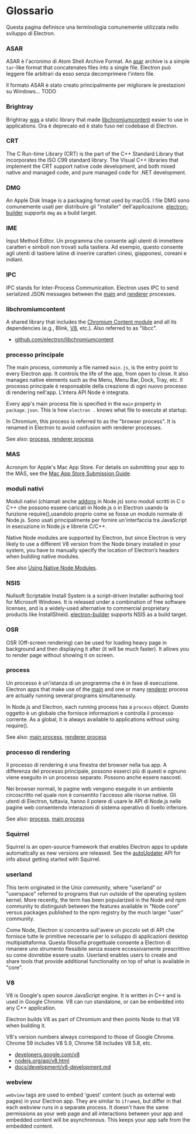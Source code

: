 # Glossario

Questa pagina definisce una terminologia comunemente utilizzata nello sviluppo di Electron.

### ASAR

ASAR è l'acronimo di Atom Shell Archive Format. An [asar](https://github.com/electron/asar) archive is a simple `tar`-like format that concatenates files into a single file. Electron può leggere file arbitrari da esso senza decomprimere l'intero file.

Il formato ASAR è stato creato principalmente per migliorare le prestazioni su Windows... TODO

### Brightray

Brightray [was](https://github.com/electron-archive/brightray) a static library that made [libchromiumcontent](#libchromiumcontent) easier to use in applications. Ora è deprecato ed è stato fuso nel codebase di Electron.

### CRT

The C Run-time Library (CRT) is the part of the C++ Standard Library that incorporates the ISO C99 standard library. The Visual C++ libraries that implement the CRT support native code development, and both mixed native and managed code, and pure managed code for .NET development.

### DMG

An Apple Disk Image is a packaging format used by macOS. I file DMG sono comunemente usati per distribuire gli "installer" dell'applicazione. [electron-builder](https://github.com/electron-userland/electron-builder) supports `dmg` as a build target.

### IME

Input Method Editor. Un programma che consente agli utenti di immettere caratteri e simboli non trovati sulla tastiera. Ad esempio, questo consente agli utenti di tastiere latine di inserire caratteri cinesi, giapponesi, coreani e indiani.

### IPC

IPC stands for Inter-Process Communication. Electron uses IPC to send serialized JSON messages between the [main](#main-process) and [renderer](#renderer-process) processes.

### libchromiumcontent

A shared library that includes the [Chromium Content module](https://www.chromium.org/developers/content-module) and all its dependencies (e.g., Blink, [V8](#v8), etc.). Also referred to as "libcc".

- [github.com/electron/libchromiumcontent](https://github.com/electron/libchromiumcontent)

### processo principale

The main process, commonly a file named `main.js`, is the entry point to every Electron app. It controls the life of the app, from open to close. It also manages native elements such as the Menu, Menu Bar, Dock, Tray, etc. Il processo principale è responsabile della creazione di ogni nuovo processo di rendering nell'app. L'intera API Node è integrata.

Every app's main process file is specified in the `main` property in `package.json`. This is how `electron .` knows what file to execute at startup.

In Chromium, this process is referred to as the "browser process". It is renamed in Electron to avoid confusion with renderer processes.

See also: [process](#process), [renderer process](#renderer-process)

### MAS

Acronym for Apple's Mac App Store. For details on submitting your app to the MAS, see the [Mac App Store Submission Guide](tutorial/mac-app-store-submission-guide.md).

### moduli nativi

Moduli nativi (chiamati anche [addons](https://nodejs.org/api/addons.html) in Node.js) sono moduli scritti in C o C++ che possono essere caricati in Node.js o in Electron usando la funzione require(),usandolo proprio come se fosse un modulo normale di Node.js. Sono usati principalmente per fornire un'interfaccia tra JavaScript in esecuzione in Node.js e librerie C/C++.

Native Node modules are supported by Electron, but since Electron is very likely to use a different V8 version from the Node binary installed in your system, you have to manually specify the location of Electron’s headers when building native modules.

See also [Using Native Node Modules](tutorial/using-native-node-modules.md).

### NSIS

Nullsoft Scriptable Install System is a script-driven Installer authoring tool for Microsoft Windows. It is released under a combination of free software licenses, and is a widely-used alternative to commercial proprietary products like InstallShield. [electron-builder](https://github.com/electron-userland/electron-builder) supports NSIS as a build target.

### OSR

OSR (Off-screen rendering) can be used for loading heavy page in background and then displaying it after (it will be much faster). It allows you to render page without showing it on screen.

### process

Un processo è un'istanza di un programma che è in fase di esecuzione. Electron apps that make use of the [main](#main-process) and one or many [renderer](#renderer-process) process are actually running several programs simultaneously.

In Node.js and Electron, each running process has a `process` object. Questo oggetto è un globale che fornisce informazioni e controlla il processo corrente. As a global, it is always available to applications without using require().

See also: [main process](#main-process), [renderer process](#renderer-process)

### processo di rendering

Il processo di rendering è una finestra del browser nella tua app. A differenza del processo principale, possono esserci più di questi e ognuno viene eseguito in un processo separato. Possono anche essere nascosti.

Nei browser normali, le pagine web vengono eseguite in un ambiente circoscritto nel quale non è consentito l'accesso alle risorse native. Gli utenti di Electron, tuttavia, hanno il potere di usare le API di Node.js nelle pagine web consentendo interazioni di sistema operativo di livello inferiore.

See also: [process](#process), [main process](#main-process)

### Squirrel

Squirrel is an open-source framework that enables Electron apps to update automatically as new versions are released. See the [autoUpdater](api/auto-updater.md) API for info about getting started with Squirrel.

### userland

This term originated in the Unix community, where "userland" or "userspace" referred to programs that run outside of the operating system kernel. More recently, the term has been popularized in the Node and npm community to distinguish between the features available in "Node core" versus packages published to the npm registry by the much larger "user" community.

Come Node, Electron si concentra sull'avere un piccolo set di API che fornisce tutte le primitive necessarie per lo sviluppo di applicazioni desktop multipiattaforma. Questa filosofia progettuale consente a Electron di rimanere uno strumento flessibile senza essere eccessivamente prescrittivo su come dovrebbe essere usato. Userland enables users to create and share tools that provide additional functionality on top of what is available in "core".

### V8

V8 is Google's open source JavaScript engine. It is written in C++ and is used in Google Chrome. V8 can run standalone, or can be embedded into any C++ application.

Electron builds V8 as part of Chromium and then points Node to that V8 when building it.

V8's version numbers always correspond to those of Google Chrome. Chrome 59 includes V8 5.9, Chrome 58 includes V8 5.8, etc.

- [developers.google.com/v8](https://developers.google.com/v8)
- [nodejs.org/api/v8.html](https://nodejs.org/api/v8.html)
- [docs/development/v8-development.md](development/v8-development.md)

### webview

`webview` tags are used to embed 'guest' content (such as external web pages) in your Electron app. They are similar to `iframe`s, but differ in that each webview runs in a separate process. It doesn't have the same permissions as your web page and all interactions between your app and embedded content will be asynchronous. This keeps your app safe from the embedded content.